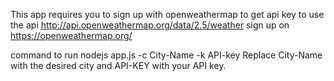 This app requires you to sign up with openweathermap to get api key to use the  api http://api.openweathermap.org/data/2.5/weather
sign up on https://openweathermap.org/

command to run 
nodejs app.js -c City-Name -k API-key
Replace City-Name with the desired city and API-KEY with your API key.

